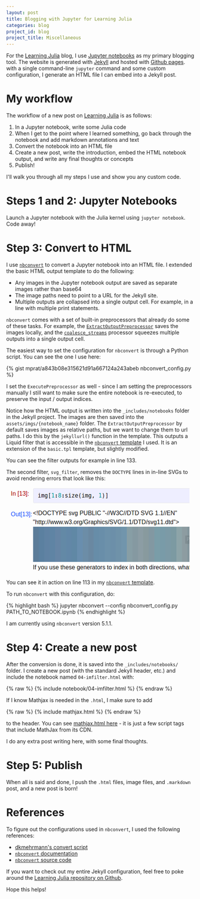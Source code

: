```yaml
---
layout: post
title: Blogging with Jupyter for Learning Julia
categories: blog
project_id: blog
project_title: Miscellaneous
---
```



For the [Learning Julia](http://learningjulia.com) blog, I use [Jupyter notebooks](http://jupyter.org) as my primary blogging tool. The website is generated with [Jekyll](http://jekyllrb.com) and hosted with [Github pages](https://pages.github.com/). with a single command-line `jupyter` command and some custom configuration, I generate an HTML file I can embed into a Jekyll post.

<!-- more -->

# My workflow

The workflow of a new post on [Learning Julia](http://learningjulia.com) is as follows:

1. In a Jupyter notebook, write some Julia code
2. When I get to the point where I learned something, go back through the notebook and add markdown annotations and text
3. Convert the notebook into an HTML file
4. Create a new post, write the introduction, embed the HTML notebook output, and write any final thoughts or concepts
5. Publish!

I'll walk you through all my steps I use and show you any custom code.

# Steps 1 and 2: Jupyter Notebooks 

Launch a Jupyter notebook with the Julia kernel using `jupyter notebook`. Code away!

# Step 3: Convert to HTML

I use [`nbconvert`](https://nbconvert.readthedocs.io/en/latest/) to convert a Jupyter notebook into an HTML file. I extended the basic HTML output template to do the following:

* Any images in the Jupyter notebook output are saved as separate images rather than base64
* The image paths need to point to a URL for the Jekyll site.
* Multiple outputs are collapsed into a single output cell. For example, in a line with multiple print statements.

`nbconvert` comes with a set of built-in preprocessors that already do some of these tasks. For example, the [`ExtractOutputPreprocessor`](https://github.com/jupyter/nbconvert/blob/master/nbconvert/preprocessors/extractoutput.py) saves the images locally, and the [`coalesce_streams`](https://github.com/jupyter/nbconvert/blob/master/nbconvert/preprocessors/coalescestreams.py) processor squeezes multiple outputs into a single output cell.

The easiest way to set the configuration for `nbconvert` is through a Python script. You can see the one I use here:

{% gist mprat/a843b08e315621d91a667124a243abeb nbconvert_config.py %}

I set the `ExecutePreprocessor` as well - since I am setting the preprocessors manually I still want to make sure the entire notebook is re-executed, to preserve the input / output indices.

Notice how the HTML output is written into the `_includes/notebooks` folder in the Jekyll project. The images are then saved into the `assets/imgs/{notebook_name}` folder. The `ExtractOutputPreprocessor` by default saves images as relative paths, but we want to change them to url paths. I do this by the `jekyllurl()` function in the template. This outputs a Liquid filter that is accessible in the [`nbconvert` template](https://gist.github.com/mprat/a843b08e315621d91a667124a243abeb#file-jekyll-tpl) I used. It is an extension of the `basic.tpl` template, but slightly modified. 

You can see the filter outputs for example in line 133.

The second filter, `svg_filter`, removes the `DOCTYPE` lines in in-line SVGs to avoid rendering errors that look like this:

![SVG template error](/assets/imgs/svg_template_error.png)

You can see it in action on line 113 in my [`nbconvert` template](https://gist.github.com/mprat/a843b08e315621d91a667124a243abeb#file-jekyll-tpl).

To run `nbconvert` with this configuration, do:

{% highlight bash %}
	jupyter nbconvert --config nbconvert_config.py PATH_TO_NOTEBOOK.ipynb
{% endhighlight %}

I am currently using `nbconvert` version 5.1.1.

# Step 4: Create a new post

After the conversion is done, it is saved into the `_includes/notebooks/` folder. I create a new post (with the standard Jekyll header, etc.) and include the notebook named `04-imfilter.html` with:

{% raw %}
	{% include notebook/04-imfilter.html %}
{% endraw %}

If I know Mathjax is needed in the `.html`, I make sure to add 

{% raw %}
	{% include mathjax.html %}
{% endraw %}

to the header. You can see [mathjax.html here](https://gist.github.com/mprat/411d9139d79be068c44e98cfbfcf7862) - it is just a few script tags that include MathJax from its CDN.

I do any extra post writing here, with some final thoughts.

# Step 5: Publish

When all is said and done, I push the `.html` files, image files, and `.markdown` post, and a new post is born!

# References

To figure out the configurations used in `nbconvert`, I used the following references:

* [dkmehrmann's convert script](https://gist.github.com/dkmehrmann/3fd9e8b89a6e442fdc8787a4c1dbf4f2)
* [`nbconvert` documentation](https://nbconvert.readthedocs.io/en/latest/)
* [`nbconvert` source code](https://github.com/jupyter/nbconvert/tree/master/nbconvert)

If you want to check out my entire Jekyll configuration, feel free to poke around the [Learning Julia repository on Github](http://github.com/mprat/learningjulia).

Hope this helps!
